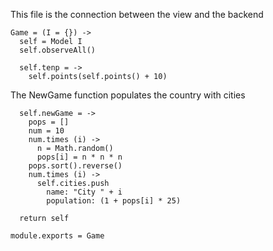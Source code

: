 This file is the connection between the view and the backend

    Game = (I = {}) ->
      self = Model I
      self.observeAll()

      self.tenp = ->
        self.points(self.points() + 10)

The NewGame function populates the country with cities

      self.newGame = ->
        pops = []
        num = 10
        num.times (i) ->
          n = Math.random()
          pops[i] = n * n * n
        pops.sort().reverse()
        num.times (i) ->
          self.cities.push
            name: "City " + i
            population: (1 + pops[i] * 25)

      return self

    module.exports = Game
